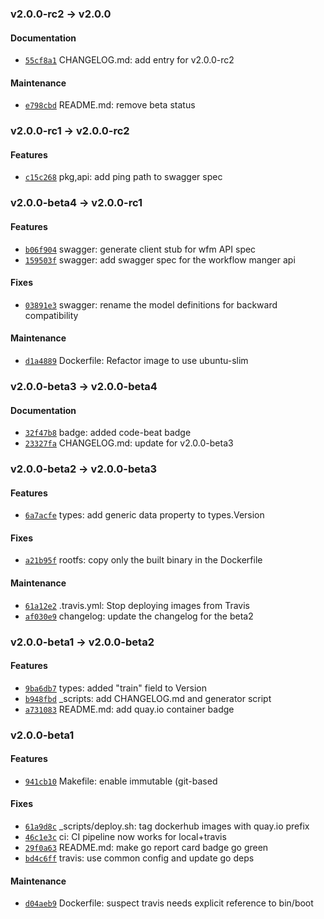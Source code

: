 ### v2.0.0-rc2 -> v2.0.0

#### Documentation

- [`55cf8a1`](https://github.com/deis/workflow-manager/commit/55cf8a198761e5b6f6710f95a8058a3fe378c261) CHANGELOG.md: add entry for v2.0.0-rc2

#### Maintenance

- [`e798cbd`](https://github.com/deis/workflow-manager/commit/e798cbd9c74487caec9a83740bf72441266db6d8) README.md: remove beta status

### v2.0.0-rc1 -> v2.0.0-rc2

#### Features

- [`c15c268`](https://github.com/deis/workflow-manager/commit/c15c268e42ac1769b8037e5fe3d0aeb2cd2f2e4d) pkg,api: add ping path to swagger spec

### v2.0.0-beta4 -> v2.0.0-rc1

#### Features

 - [`b06f904`](https://github.com/deis/workflow-manager/commit/b06f9049e0c215c707882ad5073700fd706a355f) swagger: generate client stub for wfm API spec
 - [`159503f`](https://github.com/deis/workflow-manager/commit/159503fa960ba1e77ed42332dd9276ea753bd9df) swagger: add swagger spec for the workflow manger api

#### Fixes

 - [`03891e3`](https://github.com/deis/workflow-manager/commit/03891e3bddbfe156005cd7f7ea7024a6e2860377) swagger: rename the model definitions for backward compatibility

#### Maintenance

 - [`d1a4889`](https://github.com/deis/workflow-manager/commit/d1a488933be8a808fd918e47ecd9a085eff17db3) Dockerfile: Refactor image to use ubuntu-slim

### v2.0.0-beta3 -> v2.0.0-beta4

#### Documentation

 - [`32f47b8`](https://github.com/deis/workflow-manager/commit/32f47b89c255d05cbcd084f068b09dec94f7ad7b) badge: added code-beat badge
 - [`23327fa`](https://github.com/deis/workflow-manager/commit/23327faf3659c7a127c300c1a139f8a1f08a26b5) CHANGELOG.md: update for v2.0.0-beta3

### v2.0.0-beta2 -> v2.0.0-beta3

#### Features

 - [`6a7acfe`](https://github.com/deis/workflow-manager/commit/6a7acfe9d13bb7c289d24e3f01b0029c10df0cec) types: add generic data property to types.Version

#### Fixes

 - [`a21b95f`](https://github.com/deis/workflow-manager/commit/a21b95fc764d444a19a375bb1fe99a5c98a67432) rootfs: copy only the built binary in the Dockerfile

#### Maintenance

 - [`61a12e2`](https://github.com/deis/workflow-manager/commit/61a12e2200c7082724fce80213547f04cf50d29e) .travis.yml: Stop deploying images from Travis
 - [`af030e9`](https://github.com/deis/workflow-manager/commit/af030e9bc7b7379ed15228b7ebbe8431674070c6) changelog: update the changelog for the beta2

### v2.0.0-beta1 -> v2.0.0-beta2

#### Features

 - [`9ba6db7`](https://github.com/deis/workflow-manager/commit/9ba6db795f8a490d760f11e48ef7070ca832fe22) types: added "train" field to Version
 - [`b948fbd`](https://github.com/deis/workflow-manager/commit/b948fbd63c93f4d80d928c966bc8679fdcef8cad) _scripts: add CHANGELOG.md and generator script
 - [`a731083`](https://github.com/deis/workflow-manager/commit/a7310831d52fcd9a3a5f937d0e27943488a29d13) README.md: add quay.io container badge

### v2.0.0-beta1

#### Features

 - [`941cb10`](https://github.com/deis/workflow-manager/commit/941cb102db4af4eb9cc3270af5220ab617c08a14) Makefile: enable immutable (git-based

#### Fixes

 - [`61a9d8c`](https://github.com/deis/workflow-manager/commit/61a9d8c11367e21b7f1f9f76708a517cb9828c61) _scripts/deploy.sh: tag dockerhub images with quay.io prefix
 - [`46c1e3c`](https://github.com/deis/workflow-manager/commit/46c1e3cc240c012b9ded3fb6434998135b24858e) ci: CI pipeline now works for local+travis
 - [`29f0a63`](https://github.com/deis/workflow-manager/commit/29f0a63b727b1fa10c811fd794254b577333ae81) README.md: make go report card badge go green
 - [`bd4c6ff`](https://github.com/deis/workflow-manager/commit/bd4c6ffe9150d24b5d29c7a311e46faba2068704) travis: use common config and update go deps

#### Maintenance

 - [`d04aeb9`](https://github.com/deis/workflow-manager/commit/d04aeb9bab83da21b91a4f93132e96fc664e0820) Dockerfile: suspect travis needs explicit reference to bin/boot
